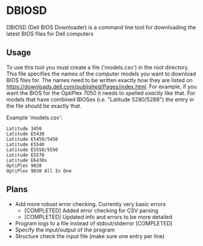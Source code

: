 # DBIOSD
DBIOSD (Dell BIOS Downloader) is a command line tool for downloading the latest BIOS files for Dell computers

## Usage
To use this tool you must create a file ('models.csv') in the root directory.
This file specifies the names of the computer models you want to download BIOS files for.
The names need to be written exactly how they are listed on https://downloads.dell.com/published/Pages/index.html.
For example, if you want the BIOS for the OptiPlex 7050 it needs to spelled *exactly* like that.
For models that have combined BIOSes (i.e. "Latitude 5280/5288") the entry in the file should be exactly that.

Example 'models.csv':
```
Latitude 3450
Latitude E5430
Latitude E5450/5450
Latitude E5540
Latitude E5550/5550
Latitude E5570
Latitude E6430s
OptiPlex 9020
OptiPlex 9030 All In One
```

## Plans
- Add more robust error checking. Currently very basic errors
  - [COMPLETED] Added error checking for CSV parsing
  - [COMPLETED] Updated info and errors to be more detailed
- Program logs to a file instead of stdout/stderror [COMPLETED]
- Specify the input/output of the program
- Structure check the input file (make sure one entry per line)
